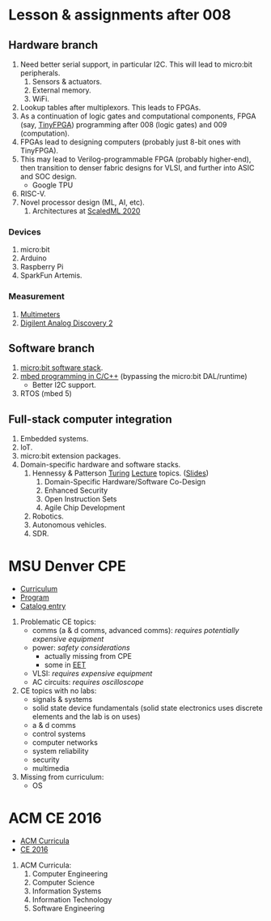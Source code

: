 
# Lesson & assignments after 008

## Hardware branch
1. Need better serial support, in particular I2C. This will lead to micro:bit peripherals.
   1. Sensors & actuators.
   2. External memory.
   3. WiFi.
2. Lookup tables after multiplexors. This leads to FPGAs.
3. As a continuation of logic gates and computational components, FPGA (say, [TinyFPGA](https://tinyfpga.com/)) programming after 008 (logic gates) and 009 (computation).
4. FPGAs lead to designing computers (probably just 8-bit ones with TinyFPGA).
5. This may lead to Verilog-programmable FPGA (probably higher-end), then transition to denser fabric designs for VLSI, and further into ASIC and SOC design.
   - Google TPU
6. RISC-V.
7. Novel processor design (ML, AI, etc).
   1. Architectures at [ScaledML 2020](http://scaledml.org/2020/)
   
### Devices
1. micro:bit
2. Arduino
3. Raspberry Pi
4. SparkFun Artemis.

### Measurement
1. [Multimeters](https://healthyhandyman.com/best-budget-multimeters-guide/)
2. [Digilent Analog Discovery 2](https://store.digilentinc.com/analog-discovery-2-100msps-usb-oscilloscope-logic-analyzer-and-variable-power-supply/)

## Software branch
1. [micro:bit software stack](https://mattwarren.org/2017/11/28/Exploring-the-BBC-microbit-Software-Stack/).
2. [mbed programming in C/C++](https://www.iot-programmer.com/index.php/books/27-micro-bit-iot-in-c/chapters-micro-bit-iot-in-c/1-getting-started-with-c-c-on-the-micro-bit?showall=1) (bypassing the micro:bit DAL/runtime)
   - Better I2C support.
3. RTOS (mbed 5)

## Full-stack computer integration
1. Embedded systems.
2. IoT.
3. micro:bit extension packages.
4. Domain-specific hardware and software stacks.
   1. Hennessy & Patterson [Turing](https://www.acm.org/hennessy-patterson-turing-lecture) [Lecture](https://iscaconf.org/isca2018/turing_lecture.html) topics. ([Slides](https://iscaconf.org/isca2018/docs/HennessyPattersonTuringLectureISCA4June2018.pdf))
      1. Domain-Specific Hardware/Software Co-Design
      2. Enhanced Security
      3. Open Instruction Sets
      4. Agile Chip Development
   2. Robotics.
   3. Autonomous vehicles.
   4. SDR.


# MSU Denver CPE

- [Curriculum](https://www.msudenver.edu/cpe/curriculum/)
- [Program](https://www.msudenver.edu/cpe/program/)
- [Catalog entry](https://catalog.msudenver.edu/preview_program.php?catoid=26&poid=6946#)

1. Problematic CE topics:
   - comms (a & d comms, advanced comms): _requires potentially expensive equipment_
   - power: _safety considerations_
     - actually missing from CPE
     - some in [EET](https://www.msudenver.edu/eet/)
   - VLSI: _requires expensive equipment_
   - AC circuits: _requires oscilloscope_
2. CE topics with no labs:
   - signals & systems
   - solid state device fundamentals (solid state electronics uses discrete elements and the lab is on uses)
   - a & d comms
   - control systems
   - computer networks
   - system reliability
   - security
   - multimedia
3. Missing from curriculum:
   - OS
   
# ACM CE 2016

- [ACM Curricula](https://www.acm.org/education/curricula-recommendations)
- [CE 2016](https://www.acm.org/binaries/content/assets/education/ce2016-final-report.pdf)

1. ACM Curricula:
   1. Computer Engineering
   2. Computer Science
   3. Information Systems
   4. Information Technology
   5. Software Engineering

